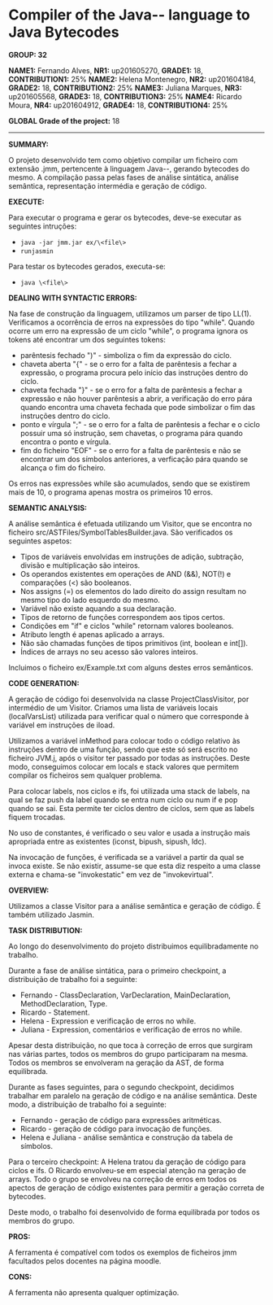 # Compiler of the Java-- language to Java Bytecodes

**GROUP: 32** 

**NAME1:** Fernando Alves, **NR1:** up201605270, **GRADE1:** 18, **CONTRIBUTION1:** 25%
**NAME2:** Helena Montenegro, **NR2:** up201604184, **GRADE2:** 18, **CONTRIBUTION2:** 25%
**NAME3:** Juliana Marques, **NR3:** up201605568, **GRADE3:** 18, **CONTRIBUTION3:** 25%
**NAME4:** Ricardo Moura, **NR4:** up201604912, **GRADE4:** 18, **CONTRIBUTION4:** 25% 


**GLOBAL Grade of the project:** 18


---


**SUMMARY:**

O projeto desenvolvido tem como objetivo compilar um ficheiro com extensão .jmm, pertencente à linguagem Java-\-, gerando bytecodes do mesmo. A compilação passa pelas fases de análise sintática, análise semântica, representação intermédia e geração de código.

**EXECUTE:**

Para executar o programa e gerar os bytecodes, deve-se executar as seguintes intruções:
* `java -jar jmm.jar ex/\<file\>`
* `runjasmin`

Para testar os bytecodes gerados, executa-se: 
* `java \<file\>` 

**DEALING WITH SYNTACTIC ERRORS:**

Na fase de construção da linguagem, utilizamos um parser de tipo LL(1).
Verificamos a ocorrência de erros na expressões do tipo "while". Quando ocorre um erro na expressão de um ciclo "while", o programa ignora os tokens até encontrar um dos seguintes tokens:

* parêntesis fechado ")" - simboliza o fim da expressão do ciclo.
* chaveta aberta "{" - se o erro for a falta de parêntesis a fechar a expressão, o programa procura pelo início das instruções dentro do ciclo.
* chaveta fechada "}" - se o erro for a falta de parêntesis a fechar a expressão e não houver parêntesis a abrir, a verificação do erro pára quando encontra uma chaveta fechada que pode simbolizar o fim das instruções dentro do ciclo.
* ponto e vírgula ";" - se o erro for a falta de parêntesis a fechar e o ciclo possuir uma só instrução, sem chavetas, o programa pára quando encontra o ponto e vírgula.
* fim do ficheiro "EOF" - se o erro for a falta de parêntesis e não se encontrar um dos símbolos anteriores, a verficação pára quando se alcança o fim do ficheiro.

Os erros nas expressões while são acumulados, sendo que se existirem mais de 10, o programa apenas mostra os primeiros 10 erros.


**SEMANTIC ANALYSIS:** 

A análise semântica é efetuada utilizando um Visitor, que se encontra no ficheiro src/ASTFiles/SymbolTablesBuilder.java.
São verificados os seguintes aspetos:

* Tipos de variáveis envolvidas em instruções de adição, subtração, divisão e multiplicação são inteiros. 
* Os operandos existentes em operações de AND (&&), NOT(!) e comparações (<) são booleanos. 
* Nos assigns (=) os elementos do lado direito do assign resultam no mesmo tipo do lado esquerdo do mesmo.
* Variável não existe aquando a sua declaração.
* Tipos de retorno de funções correspondem aos tipos certos.
* Condições em "if" e ciclos "while" retornam valores booleanos.
* Atributo length é apenas aplicado a arrays.
* Não são chamadas funções de tipos primitivos (int, boolean e int[]).
* Índices de arrays no seu acesso são valores inteiros.

Incluimos o ficheiro ex/Example.txt com alguns destes erros semânticos.

**CODE GENERATION:**

A geração de código foi desenvolvida na classe ProjectClassVisitor, por intermédio de um Visitor. Criamos uma lista de variáveis locais (localVarsList) utilizada para verificar qual o número que corresponde à variável em instruções de iload.

Utilizamos a variável inMethod para colocar todo o código relativo às instruções dentro de uma função, sendo que este só será escrito no ficheiro JVM.j, após o visitor ter passado por todas as instruções. Deste modo, conseguimos colocar em locals e stack valores que permitem compilar os ficheiros sem qualquer problema.

Para colocar labels, nos ciclos e ifs, foi utilizada uma stack de labels, na qual se faz push da label quando se entra num ciclo ou num if e pop quando se sai. Esta permite ter ciclos dentro de ciclos, sem que as labels fiquem trocadas.

No uso de constantes, é verificado o seu valor e usada a instrução mais apropriada entre as existentes (iconst, bipush, sipush, ldc).

Na invocação de funções, é verificada se a variável a partir da qual se invoca existe. Se não existir, assume-se que esta diz respeito a uma classe externa e chama-se "invokestatic" em vez de "invokevirtual".

**OVERVIEW:**

Utilizamos a classe Visitor para a análise semântica e geração de código. É também utilizado Jasmin.

**TASK DISTRIBUTION:** 

Ao longo do desenvolvimento do projeto distribuimos equilibradamente no trabalho.

Durante a fase de análise sintática, para o primeiro checkpoint, a distribuição de trabalho foi a seguinte:
* Fernando - ClassDeclaration, VarDeclaration, MainDeclaration, MethodDeclaration, Type.
* Ricardo - Statement.
* Helena - Expression e verificação de erros no while.
* Juliana - Expression, comentários e verificação de erros no while.

Apesar desta distribuição, no que toca à correção de erros que surgiram nas várias partes, todos os membros do grupo participaram na mesma. Todos os membros se envolveram na geração da AST, de forma equilibrada.

Durante as fases seguintes, para o segundo checkpoint, decidimos trabalhar em paralelo na geração de código e na análise semântica. Deste modo, a distribuição de trabalho foi a seguinte:
* Fernando - geração de código para expressões aritméticas.
* Ricardo - geração de código para invocação de funções.
* Helena e Juliana - análise semântica e construção da tabela de símbolos.

Para o terceiro checkpoint:
A Helena tratou da geração de código para ciclos e ifs. O Ricardo envolveu-se em especial atenção na geração de arrays. Todo o grupo se envolveu na correção de erros em todos os apectos de geração de código existentes para permitir a geração correta de bytecodes.

Deste modo, o trabalho foi desenvolvido de forma equilibrada por todos os membros do grupo.

**PROS:**

A ferramenta é compatível com todos os exemplos de ficheiros jmm facultados pelos docentes na página moodle. 

**CONS:** 

A ferramenta não apresenta qualquer optimização.
